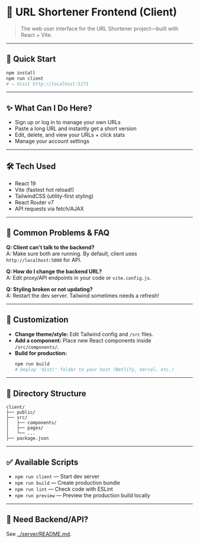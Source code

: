 # 🌟 URL Shortener Frontend (Client)

> The web user interface for the URL Shortener project—built with React + Vite.

---

## 🏁 Quick Start

```sh
npm install
npm run client
# → Visit http://localhost:5173
```

---

## ✨ What Can I Do Here?

- Sign up or log in to manage your own URLs
- Paste a long URL and instantly get a short version
- Edit, delete, and view your URLs + click stats
- Manage your account settings

---

## 🛠️ Tech Used

- React 19
- Vite (fastest hot reload!)
- TailwindCSS (utility-first styling)
- React Router v7
- API requests via fetch/AJAX

---

## 🚦 Common Problems & FAQ

**Q: Client can't talk to the backend?**  
A: Make sure both are running. By default, client uses `http://localhost:5000` for API.

**Q: How do I change the backend URL?**  
A: Edit proxy/API endpoints in your code or `vite.config.js`.

**Q: Styling broken or not updating?**  
A: Restart the dev server. Tailwind sometimes needs a refresh!

---

## 📝 Customization

- **Change theme/style:** Edit Tailwind config and `/src` files.
- **Add a component:** Place new React components inside `/src/components/`.
- **Build for production:**  
  ```sh
  npm run build
  # Deploy 'dist/' folder to your host (Netlify, Vercel, etc.)
  ```

---

## 📂 Directory Structure

```
client/
├── public/
├── src/
│   ├── components/
│   ├── pages/
│   └── ...
├── package.json
```

---

## ✅ Available Scripts

- `npm run client`   — Start dev server
- `npm run build`    — Create production bundle
- `npm run lint`     — Check code with ESLint
- `npm run preview`  — Preview the production build locally

---

## 👀 Need Backend/API?

See [../server/README.md](../server/README.md).